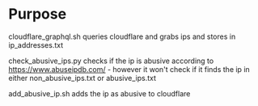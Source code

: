 # Purpose

cloudflare_graphql.sh queries cloudflare and grabs ips and stores in ip_addresses.txt

check_abusive_ips.py checks if the ip is abusive according to https://www.abuseipdb.com/ - however it won't check if it finds the ip in either non_abusive_ips.txt or abusive_ips.txt

add_abusive_ip.sh adds the ip as abusive to cloudflare